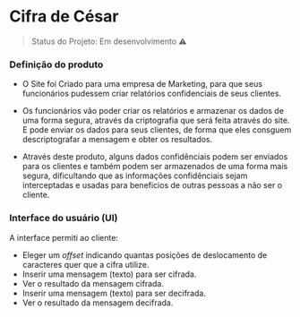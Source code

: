 # Cifra de César

> Status do Projeto: Em desenvolvimento :warning:

### Definição do produto

- O Site foi Criado para uma empresa de Marketing, para que seus funcionários pudessem criar relatórios confidenciais de seus clientes.

- Os funcionários vão poder criar os relatórios e armazenar os dados de uma forma segura, através da criptografia que será feita através do site. E pode enviar os dados para seus clientes, de forma que eles consguem descriptografar a mensagem e obter os resultados.

- Através deste produto, alguns dados confidênciais podem ser enviados para os clientes e também podem ser armazenados de uma forma mais segura, dificultando que as informações confidênciais sejam interceptadas e usadas para beneficios de outras pessoas a não ser o cliente.

### Interface do usuário (UI)

A interface permiti ao cliente:

- Eleger um _offset_ indicando quantas posições de deslocamento de caracteres
  quer que a cifra utilize.
- Inserir uma mensagem (texto) para ser cifrada.
- Ver o resultado da mensagem cifrada.
- Inserir uma mensagem (texto) para ser decifrada.
- Ver o resultado da mensagem decifrada.
